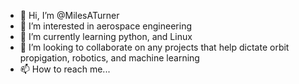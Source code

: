 - 👋 Hi, I’m @MilesATurner
- 👀 I’m interested in aerospace engineering
- 🌱 I’m currently learning python, and Linux
- 💞️ I’m looking to collaborate on any projects that help dictate orbit propigation, robotics, and machine learning
- 📫 How to reach me...

<!---
MilesATurner/MilesATurner is a ✨ special ✨ repository because its `README.md` (this file) appears on your GitHub profile.
You can click the Preview link to take a look at your changes.
--->

